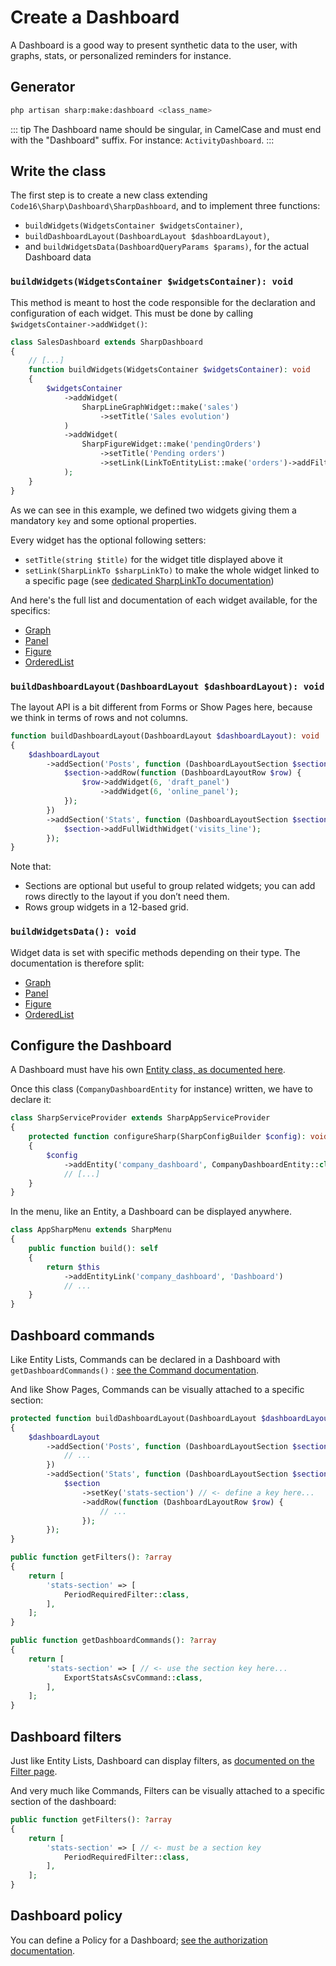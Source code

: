 # Create a Dashboard

A Dashboard is a good way to present synthetic data to the user, with graphs, stats, or personalized reminders for instance.

## Generator

```bash
php artisan sharp:make:dashboard <class_name>
```

::: tip
The Dashboard name should be singular, in CamelCase and must end with the "Dashboard" suffix. For instance: `ActivityDashboard`.
:::

## Write the class

The first step is to create a new class extending `Code16\Sharp\Dashboard\SharpDashboard`, and to implement three functions:

- `buildWidgets(WidgetsContainer $widgetsContainer)`,
- `buildDashboardLayout(DashboardLayout $dashboardLayout)`,
- and `buildWidgetsData(DashboardQueryParams $params)`, for the actual Dashboard data

### `buildWidgets(WidgetsContainer $widgetsContainer): void`

This method is meant to host the code responsible for the declaration and configuration of each widget. This must be done by calling `$widgetsContainer->addWidget()`:

```php
class SalesDashboard extends SharpDashboard
{
    // [...]
    function buildWidgets(WidgetsContainer $widgetsContainer): void
    {
        $widgetsContainer
            ->addWidget(
                SharpLineGraphWidget::make('sales')
                    ->setTitle('Sales evolution')
            )
            ->addWidget(
                SharpFigureWidget::make('pendingOrders')
                    ->setTitle('Pending orders')
                    ->setLink(LinkToEntityList::make('orders')->addFilter(StateFilter::class, 'pending'))
            );
    }
}
```

As we can see in this example, we defined two widgets giving them a mandatory `key` and some optional properties.

Every widget has the optional following setters:

- `setTitle(string $title)` for the widget title displayed above it
- `setLink(SharpLinkTo $sharpLinkTo)` to make the whole widget linked to a specific page (see [dedicated SharpLinkTo documentation](link-to.md))

And here's the full list and documentation of each widget available, for the specifics:

- [Graph](dashboard-widgets/graph.md)
- [Panel](dashboard-widgets/panel.md)
- [Figure](dashboard-widgets/figure.md)
- [OrderedList](dashboard-widgets/ordered-list.md)

### `buildDashboardLayout(DashboardLayout $dashboardLayout): void`

The layout API is a bit different from Forms or Show Pages here, because we think in terms of rows and not columns.

```php
function buildDashboardLayout(DashboardLayout $dashboardLayout): void
{
    $dashboardLayout
        ->addSection('Posts', function (DashboardLayoutSection $section) {
            $section->addRow(function (DashboardLayoutRow $row) {
                $row->addWidget(6, 'draft_panel')
                    ->addWidget(6, 'online_panel');
            });
        })
        ->addSection('Stats', function (DashboardLayoutSection $section) {
            $section->addFullWidthWidget('visits_line');
        });
}
```

Note that:
- Sections are optional but useful to group related widgets; you can add rows directly to the layout if you don’t need them.
- Rows group widgets in a 12-based grid.

### `buildWidgetsData(): void`

Widget data is set with specific methods depending on their type. The documentation is therefore split:

- [Graph](dashboard-widgets/graph.md)
- [Panel](dashboard-widgets/panel.md)
- [Figure](dashboard-widgets/figure.md)
- [OrderedList](dashboard-widgets/ordered-list.md)

## Configure the Dashboard

A Dashboard must have his own [Entity class, as documented here](entity-class.md). 

Once this class (`CompanyDashboardEntity` for instance) written, we have to declare it:

```php
class SharpServiceProvider extends SharpAppServiceProvider
{
    protected function configureSharp(SharpConfigBuilder $config): void
    {
        $config
            ->addEntity('company_dashboard', CompanyDashboardEntity::class)
            // [...]
    }
}
```

In the menu, like an Entity, a Dashboard can be displayed anywhere.

```php
class AppSharpMenu extends SharpMenu
{
    public function build(): self
    {
        return $this
            ->addEntityLink('company_dashboard', 'Dashboard')
            // ...
    }
}
```

## Dashboard commands

Like Entity Lists, Commands can be declared in a Dashboard with `getDashboardCommands()` : [see the Command documentation](commands.md).

And like Show Pages, Commands can be visually attached to a specific section:

```php
protected function buildDashboardLayout(DashboardLayout $dashboardLayout): void
{
    $dashboardLayout
        ->addSection('Posts', function (DashboardLayoutSection $section) {
            // ...
        })
        ->addSection('Stats', function (DashboardLayoutSection $section) {
            $section
                ->setKey('stats-section') // <- define a key here...
                ->addRow(function (DashboardLayoutRow $row) {
                    // ...
                });
        });
}

public function getFilters(): ?array
{
    return [
        'stats-section' => [
            PeriodRequiredFilter::class,
        ],
    ];
}

public function getDashboardCommands(): ?array
{
    return [
        'stats-section' => [ // <- use the section key here...
            ExportStatsAsCsvCommand::class,
        ],
    ];
}
```

## Dashboard filters

Just like Entity Lists, Dashboard can display filters, as [documented on the Filter page](filters.md).

And very much like Commands, Filters can be visually attached to a specific section of the dashboard:

```php
public function getFilters(): ?array
{
    return [
        'stats-section' => [ // <- must be a section key
            PeriodRequiredFilter::class,
        ],
    ];
}
```

## Dashboard policy

You can define a Policy for a Dashboard; [see the authorization documentation](entity-authorizations.md).
